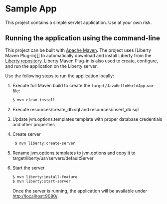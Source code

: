 # Sample App

This project contains a simple servlet application. Use at your own risk.

## Running the application using the command-line

This project can be built with [Apache Maven](http://maven.apache.org/). The project uses [Liberty Maven Plug-in][] to automatically download and install Liberty from the [Liberty repository](https://developer.ibm.com/wasdev/downloads/). Liberty Maven Plug-in is also used to create, configure, and run the application on the Liberty server. 

Use the following steps to run the application locally:

1. Execute full Maven build to create the `target/JavaHelloWorldApp.war` file:
    ```bash
    $ mvn clean install
    ```
2. Execute resources/create_db.sql and resources/insert_db.sql

3. Update jvm.options.templates template with proper database credentials and other properties

4. Create server
   ```bash
    $ mvn liberty:create-server
    ```
4. Rename jvm.options.templates to jvm.options and copy it to target/liberty/usr/servers/defaultServer

5. Start the server

    ```bash
    $ mvn liberty:install-feature
    $ mvn liberty:start-server
    ```

    Once the server is running, the application will be available under [http://localhost:9080/](http://localhost:9080).
 
